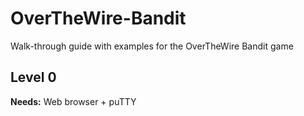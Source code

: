 # OverTheWire-Bandit
Walk-through guide with examples for the OverTheWire Bandit game

## Level 0
**Needs:** Web browser + puTTY
